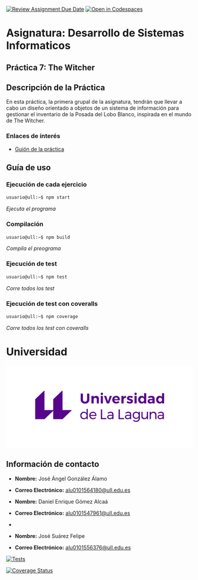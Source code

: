 [![Review Assignment Due Date](https://classroom.github.com/assets/deadline-readme-button-22041afd0340ce965d47ae6ef1cefeee28c7c493a6346c4f15d667ab976d596c.svg)](https://classroom.github.com/a/nao75Rei)
[![Open in Codespaces](https://classroom.github.com/assets/launch-codespace-2972f46106e565e64193e422d61a12cf1da4916b45550586e14ef0a7c637dd04.svg)](https://classroom.github.com/open-in-codespaces?assignment_repo_id=18658541)

# **Asignatura: Desarrollo de Sistemas Informaticos**

## **Práctica 7: The Witcher**

## Descripción de la Práctica
En esta práctica, la primera grupal de la asignatura, tendrán que llevar a cabo un diseño orientado a objetos de un sistema de información para gestionar el inventario de la Posada del Lobo Blanco, inspirada en el mundo de The Witcher.

### Enlaces de interés
- [Guión de la práctica](https://ull-esit-inf-dsi-2425.github.io/prct07-witcher-dataModel/)

## Guía de uso

### Ejecución de cada ejercicio
```bash
usuario@ull:~$ npm start
```
_Ejecuta el programa_ 

### Compilación
```bash
usuario@ull:~$ npm build
```
_Compila el preograma_ 

### Ejecución de test
```bash
usuario@ull:~$ npm test
```
_Corre todos los test_ 

### Ejecución de test con coveralls
```bash
usuario@ull:~$ npm coverage
```
_Corre todos los test con coveralls_ 
# Universidad

![Logo ULL](img/marca-universidad-de-la-laguna-original.png)

## Información de contacto

- **Nombre:** José Ángel González Álamo
- **Correo Electrónico:** alu0101564180@ull.edu.es

- **Nombre:** Daniel Enrique Gómez Alcaá
- **Correo Electrónico:** alu0101547961@ull.edu.es
- 
- **Nombre:** José Suárez Felipe
- **Correo Electrónico:** alu0101556376@ull.edu.es

[![Tests](https://github.com/ULL-ESIT-INF-DSI-2425/prct07-witcher-datamodel-groupm/actions/workflows/ci.yml/badge.svg)](https://github.com/ULL-ESIT-INF-DSI-2425/prct07-witcher-datamodel-groupm/actions/workflows/ci.yml)

[![Coverage Status](https://coveralls.io/repos/github/ULL-ESIT-INF-DSI-2425/prct07-witcher-datamodel-groupm/badge.svg?branch=main)](https://coveralls.io/github/ULL-ESIT-INF-DSI-2425/prct07-witcher-datamodel-groupm?branch=main)